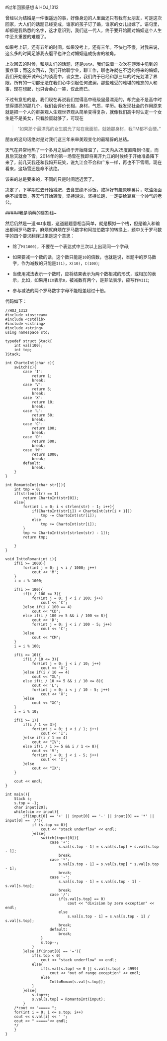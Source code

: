 #过年回家感想 & HOJ_1312  

曾经以为结婚是一件很遥远的事，好像身边的人里面还只有我有女朋友，可是这次回家，大人们的话题已经变成，谁家的孩子订了婚，谁家的女儿出嫁了。语句里，却都是我熟悉的名字，这才意识到，我们这一代人，终于要开始面对婚姻这个人生中至关重要的难题了。   

如果考上研，还有五年的时间。如果没考上，还有三年。不快也不慢，对我来说，这么多的时间足够我去磨平也许会对婚姻造成伤害的棱角。  

上次回去的时候，和朋友们的话题，还是```DotA```，我们说着一次次在游戏中见到的蛋疼事；而这次回去，我们开始聊学业，聊工作，聊也许就在不远的将来的婚姻，我们开始很开诚布公的谈高中，谈女生，我们终于已经和那三年的时光划清了界限，所有的一切都无法在我们心中引起任何波澜，那些难受的难堪的难忘的人和事，现在想起，也只会会心一笑，仅此而已。  

不过有意思的是，我们现在再说我们觉得高中班级里最漂亮的，却完全不是高中时觉得漂亮的那几个，我们会评价长相，身材，气质，学历。我发现社会的作用原来就是把一个人的审美观人生观世界观从简单变得复杂，就像我们高中时认定一个女生是不是美女，只看脸蛋就够了，可现在

>“如果那个最漂亮的女生脱光了站在我面前，就她那身材，我TM都不会硬。”

朋友的这句话绝对是对我们这三年来审美观变化的最精辟的总结。  

天气在异常地热了一个多月之后终于开始降温了，三天内从25度直降到-3度，而且后天就会下雪。2014年的第一场雪在我即将离开九江的时候终于开始准备降下来了，前几天我还和我妈开玩笑，说九江会不会和广东一样，再也不下雪啊，现在看来，这场雪还是命不该绝。  

该来的总是要来的，不同的只是时间远近罢了。  

决定了，下学期过去开始减肥，去食堂绝不添饭，戒掉好有趣原味薯片，吃油泼面绝不加蛋堡，等天气开始转暖，坚持游泳，坚持长跑，一定要给豆豆一个帅气的老公。  

#####~~~~~~~~~~~~我是萌萌的昏割线~~~~~~~~~~~~~  

然后仍然是一道```HOJ```水题，这道题题意相当简单，就是模拟一个栈，但是输入和输出都用罗马数字，麻烦就麻烦在罗马数字和阿拉伯数字的转换上，题中关于罗马数字的四个要求翻译过来是这个意思：

- 除了```M(1000)```，不要在一个表达式中三次以上出现同一个字母;

- 如果要减一个数的话，这个数只能是```10```的倍数，也就是说，本题中的罗马数字，作为减数的只能是```I(1)```，```X(10)```，```C(100)```;

- 当使用减法表示一个数时，应将结果表示为两个数相减的形式，或相加的表示，比如，如果用```IIX```表示```8```，被减数有两个，是非法表示，应写作```VIII```;

- 参与减法的两个罗马数字字母不能相差超过十倍。

代码如下：

    //HOJ_1312
    #include <iostream>
    #include <cstdlib>
    #include <cstring>
    #include <string>
    using namespace std;

    typedef struct Stack{
        int val[100];
        int top;    
    }Stack;

    int ChartoInt(char c){
        switch(c){
            case 'I':
                return 1;
                break;
            case 'V':
                return 5;
                break;
            case 'X':
                return 10;
                break;
            case 'L':
                return 50;
                break;
            case 'C':
                return 100;
                break;
            case 'D':
                return 500;
                break;
            case 'M':
                return 1000;
                break;
            default:
                break;
        }
    }

    int RomantoInt(char str[]){
        int tmp = 0;
        if(strlen(str) == 1)
            return ChartoInt(str[0]);
        else{
            for(int i = 0; i < strlen(str) - 1; i++){
                if(ChartoInt(str[i]) < ChartoInt(str[i + 1]))
                    tmp -= ChartoInt(str[i]);
                else
                    tmp += ChartoInt(str[i]);
            }
            tmp += ChartoInt(str[strlen(str) - 1]);
            return tmp;

        }
    }

    void InttoRoman(int i){
        if(i >= 1000){
            for(int j = 0; j < i / 1000; j++)
                cout << 'M';
        }
        i = i % 1000;

        if(i >= 100){
            if(i / 100 <= 3){
                for(int j = 0; j < i / 100; j++)
                    cout << 'C';
            }else if(i / 100 == 4)
                cout << "CD";
            else if(i / 100 >= 5 && i / 100 <= 8){
                cout << 'D';
                for(int j = 0; j < i / 100 - 5; j++)
                    cout << 'C';
            }else 
                cout << "CM";
        }
        i = i % 100;

        if(i >= 10){
            if(i / 10 <= 3){
                for(int j = 0; j < i / 10; j++)
                    cout << 'X';
            }else if(i / 10 == 4)
                cout << "XL";
            else if(i / 10 >= 5 && i / 10 <= 8){
                cout << 'L';
                for(int j = 0; i < j / 10 - 5; j++)
                    cout << 'X';
            }else 
                cout << "XC";
        }
        i = i % 10;

        if(i >= 1){
            if(i / 1 <= 3){
                for(int j = 0; j < i / 1; j++)
                    cout << 'I';
            }else if(i / 1 == 4)
                cout << "IV";
            else if(i / 1 >= 5 && i / 1 <= 8){
                cout << 'V';
                for(int j = 0; j < i - 5; j++)
                    cout << 'I';
            }else 
                cout << "IX";
        }

        cout << endl;
    }

    int main(){
        Stack s;
        s.top = -1;
        char input[20];
        while(cin >> input){
            if(input[0] == '+' || input[0] == '-' || input[0] == '*' || input[0] == '/'){
                if (s.top <= 0){
                    cout << "stack underflow" << endl;
                }else{
                    switch(input[0]){
                        case '+':
                            s.val[s.top - 1] = s.val[s.top] + s.val[s.top - 1];
                            break;
                        case '*':
                            s.val[s.top - 1] = s.val[s.top] * s.val[s.top - 1];
                            break;
                        case '-':
                            s.val[s.top - 1] = s.val[s.top - 1] - s.val[s.top];
                            break;
                        case '/':
                            if(s.val[s.top] == 0)
                                cout << "division by zero exception" << endl;
                            else
                                s.val[s.top - 1] = s.val[s.top - 1] / s.val[s.top];
                            break;
                        default:
                            break;
                    }
                    s.top--;
                }
            }else if(input[0] == '='){
                if(s.top < 0)
                    cout << "stack underflow" << endl;
                else{
                    if(s.val[s.top] <= 0 || s.val[s.top] > 4999)
                        cout << "out of range exception" << endl;
                    else 
                        InttoRoman(s.val[s.top]);
                }
            }else{
                s.top++;
                s.val[s.top] = RomantoInt(input);
            }
        /*cout << "===== ";
        for(int i = 0; i <= s.top; i++)
        cout << s.val[i] << ' ';
        cout << " ====="<< endl;
        */ 
        }
    }